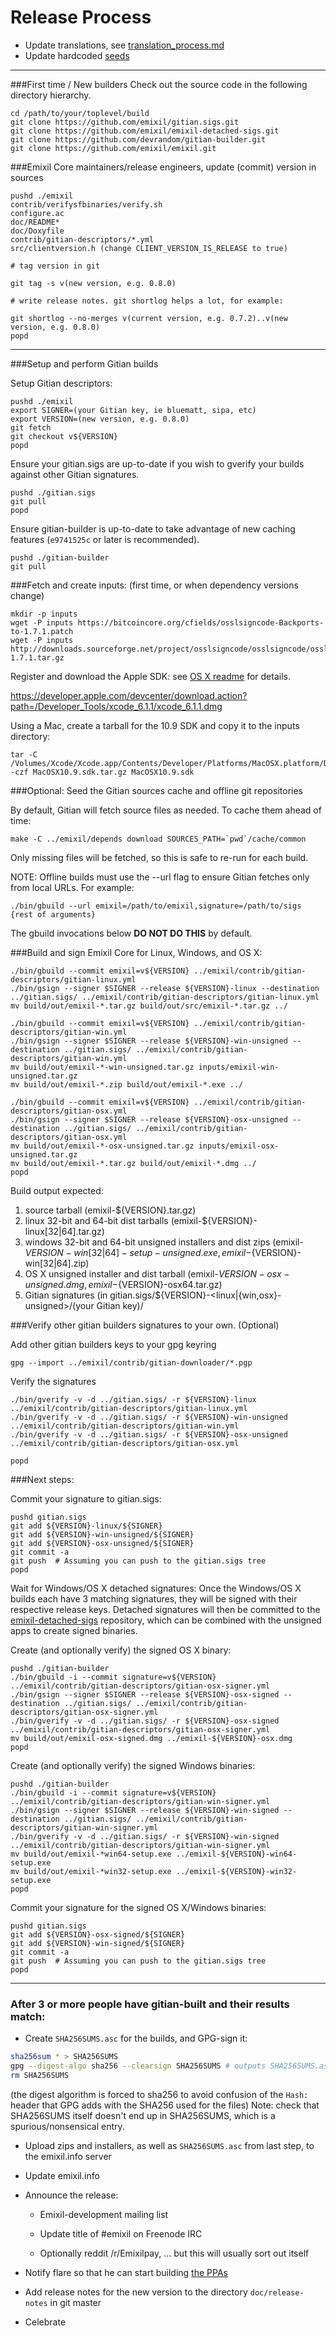 Release Process
====================

* Update translations, see [translation_process.md](https://github.com/emixil/emixil/blob/master/doc/translation_process.md#syncing-with-transifex)
* Update hardcoded [seeds](/contrib/seeds)

* * *

###First time / New builders
Check out the source code in the following directory hierarchy.

	cd /path/to/your/toplevel/build
	git clone https://github.com/emixil/gitian.sigs.git
	git clone https://github.com/emixil/emixil-detached-sigs.git
	git clone https://github.com/devrandom/gitian-builder.git
	git clone https://github.com/emixil/emixil.git

###Emixil Core maintainers/release engineers, update (commit) version in sources

	pushd ./emixil
	contrib/verifysfbinaries/verify.sh
	configure.ac
	doc/README*
	doc/Doxyfile
	contrib/gitian-descriptors/*.yml
	src/clientversion.h (change CLIENT_VERSION_IS_RELEASE to true)

	# tag version in git

	git tag -s v(new version, e.g. 0.8.0)

	# write release notes. git shortlog helps a lot, for example:

	git shortlog --no-merges v(current version, e.g. 0.7.2)..v(new version, e.g. 0.8.0)
	popd

* * *

###Setup and perform Gitian builds

 Setup Gitian descriptors:

	pushd ./emixil
	export SIGNER=(your Gitian key, ie bluematt, sipa, etc)
	export VERSION=(new version, e.g. 0.8.0)
	git fetch
	git checkout v${VERSION}
	popd

  Ensure your gitian.sigs are up-to-date if you wish to gverify your builds against other Gitian signatures.

	pushd ./gitian.sigs
	git pull
	popd

  Ensure gitian-builder is up-to-date to take advantage of new caching features (`e9741525c` or later is recommended).

	pushd ./gitian-builder
	git pull

###Fetch and create inputs: (first time, or when dependency versions change)

	mkdir -p inputs
	wget -P inputs https://bitcoincore.org/cfields/osslsigncode-Backports-to-1.7.1.patch
	wget -P inputs http://downloads.sourceforge.net/project/osslsigncode/osslsigncode/osslsigncode-1.7.1.tar.gz

 Register and download the Apple SDK: see [OS X readme](README_osx.txt) for details.

 https://developer.apple.com/devcenter/download.action?path=/Developer_Tools/xcode_6.1.1/xcode_6.1.1.dmg

 Using a Mac, create a tarball for the 10.9 SDK and copy it to the inputs directory:

	tar -C /Volumes/Xcode/Xcode.app/Contents/Developer/Platforms/MacOSX.platform/Developer/SDKs/ -czf MacOSX10.9.sdk.tar.gz MacOSX10.9.sdk

###Optional: Seed the Gitian sources cache and offline git repositories

By default, Gitian will fetch source files as needed. To cache them ahead of time:

	make -C ../emixil/depends download SOURCES_PATH=`pwd`/cache/common

Only missing files will be fetched, so this is safe to re-run for each build.

NOTE: Offline builds must use the --url flag to ensure Gitian fetches only from local URLs. For example:
```
./bin/gbuild --url emixil=/path/to/emixil,signature=/path/to/sigs {rest of arguments}
```
The gbuild invocations below <b>DO NOT DO THIS</b> by default.

###Build and sign Emixil Core for Linux, Windows, and OS X:

	./bin/gbuild --commit emixil=v${VERSION} ../emixil/contrib/gitian-descriptors/gitian-linux.yml
	./bin/gsign --signer $SIGNER --release ${VERSION}-linux --destination ../gitian.sigs/ ../emixil/contrib/gitian-descriptors/gitian-linux.yml
	mv build/out/emixil-*.tar.gz build/out/src/emixil-*.tar.gz ../

	./bin/gbuild --commit emixil=v${VERSION} ../emixil/contrib/gitian-descriptors/gitian-win.yml
	./bin/gsign --signer $SIGNER --release ${VERSION}-win-unsigned --destination ../gitian.sigs/ ../emixil/contrib/gitian-descriptors/gitian-win.yml
	mv build/out/emixil-*-win-unsigned.tar.gz inputs/emixil-win-unsigned.tar.gz
	mv build/out/emixil-*.zip build/out/emixil-*.exe ../

	./bin/gbuild --commit emixil=v${VERSION} ../emixil/contrib/gitian-descriptors/gitian-osx.yml
	./bin/gsign --signer $SIGNER --release ${VERSION}-osx-unsigned --destination ../gitian.sigs/ ../emixil/contrib/gitian-descriptors/gitian-osx.yml
	mv build/out/emixil-*-osx-unsigned.tar.gz inputs/emixil-osx-unsigned.tar.gz
	mv build/out/emixil-*.tar.gz build/out/emixil-*.dmg ../
	popd

  Build output expected:

  1. source tarball (emixil-${VERSION}.tar.gz)
  2. linux 32-bit and 64-bit dist tarballs (emixil-${VERSION}-linux[32|64].tar.gz)
  3. windows 32-bit and 64-bit unsigned installers and dist zips (emixil-${VERSION}-win[32|64]-setup-unsigned.exe, emixil-${VERSION}-win[32|64].zip)
  4. OS X unsigned installer and dist tarball (emixil-${VERSION}-osx-unsigned.dmg, emixil-${VERSION}-osx64.tar.gz)
  5. Gitian signatures (in gitian.sigs/${VERSION}-<linux|{win,osx}-unsigned>/(your Gitian key)/

###Verify other gitian builders signatures to your own. (Optional)

  Add other gitian builders keys to your gpg keyring

	gpg --import ../emixil/contrib/gitian-downloader/*.pgp

  Verify the signatures

	./bin/gverify -v -d ../gitian.sigs/ -r ${VERSION}-linux ../emixil/contrib/gitian-descriptors/gitian-linux.yml
	./bin/gverify -v -d ../gitian.sigs/ -r ${VERSION}-win-unsigned ../emixil/contrib/gitian-descriptors/gitian-win.yml
	./bin/gverify -v -d ../gitian.sigs/ -r ${VERSION}-osx-unsigned ../emixil/contrib/gitian-descriptors/gitian-osx.yml

	popd

###Next steps:

Commit your signature to gitian.sigs:

	pushd gitian.sigs
	git add ${VERSION}-linux/${SIGNER}
	git add ${VERSION}-win-unsigned/${SIGNER}
	git add ${VERSION}-osx-unsigned/${SIGNER}
	git commit -a
	git push  # Assuming you can push to the gitian.sigs tree
	popd

  Wait for Windows/OS X detached signatures:
	Once the Windows/OS X builds each have 3 matching signatures, they will be signed with their respective release keys.
	Detached signatures will then be committed to the [emixil-detached-sigs](https://github.com/emixil/emixil-detached-sigs) repository, which can be combined with the unsigned apps to create signed binaries.

  Create (and optionally verify) the signed OS X binary:

	pushd ./gitian-builder
	./bin/gbuild -i --commit signature=v${VERSION} ../emixil/contrib/gitian-descriptors/gitian-osx-signer.yml
	./bin/gsign --signer $SIGNER --release ${VERSION}-osx-signed --destination ../gitian.sigs/ ../emixil/contrib/gitian-descriptors/gitian-osx-signer.yml
	./bin/gverify -v -d ../gitian.sigs/ -r ${VERSION}-osx-signed ../emixil/contrib/gitian-descriptors/gitian-osx-signer.yml
	mv build/out/emixil-osx-signed.dmg ../emixil-${VERSION}-osx.dmg
	popd

  Create (and optionally verify) the signed Windows binaries:

	pushd ./gitian-builder
	./bin/gbuild -i --commit signature=v${VERSION} ../emixil/contrib/gitian-descriptors/gitian-win-signer.yml
	./bin/gsign --signer $SIGNER --release ${VERSION}-win-signed --destination ../gitian.sigs/ ../emixil/contrib/gitian-descriptors/gitian-win-signer.yml
	./bin/gverify -v -d ../gitian.sigs/ -r ${VERSION}-win-signed ../emixil/contrib/gitian-descriptors/gitian-win-signer.yml
	mv build/out/emixil-*win64-setup.exe ../emixil-${VERSION}-win64-setup.exe
	mv build/out/emixil-*win32-setup.exe ../emixil-${VERSION}-win32-setup.exe
	popd

Commit your signature for the signed OS X/Windows binaries:

	pushd gitian.sigs
	git add ${VERSION}-osx-signed/${SIGNER}
	git add ${VERSION}-win-signed/${SIGNER}
	git commit -a
	git push  # Assuming you can push to the gitian.sigs tree
	popd

-------------------------------------------------------------------------

### After 3 or more people have gitian-built and their results match:

- Create `SHA256SUMS.asc` for the builds, and GPG-sign it:
```bash
sha256sum * > SHA256SUMS
gpg --digest-algo sha256 --clearsign SHA256SUMS # outputs SHA256SUMS.asc
rm SHA256SUMS
```
(the digest algorithm is forced to sha256 to avoid confusion of the `Hash:` header that GPG adds with the SHA256 used for the files)
Note: check that SHA256SUMS itself doesn't end up in SHA256SUMS, which is a spurious/nonsensical entry.

- Upload zips and installers, as well as `SHA256SUMS.asc` from last step, to the emixil.info server

- Update emixil.info

- Announce the release:
  - Emixil-development mailing list

  - Update title of #emixil on Freenode IRC

  - Optionally reddit /r/Emixilpay, ... but this will usually sort out itself

- Notify flare so that he can start building [the PPAs](https://launchpad.net/~emixil.info/+archive/ubuntu/emixil)

- Add release notes for the new version to the directory `doc/release-notes` in git master

- Celebrate
